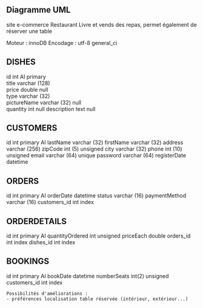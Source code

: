 ## Diagramme UML

site e-commerce Restaurant
Livre et vends des repas, permet également de réserver une table

Moteur : innoDB
Encodage : utf-8 general_ci

DISHES
-----------------------------------------------
id                 int      AI      primary        
title              varchar (128)                
price              double           null  
type               varchar (32)     
pictureName        varchar (32)     null       
quantity           int              null
description        text             null            

CUSTOMERS
----------------------------------------------
id                 int  primary AI
lastName           varchar (32)
firstName          varchar (32)
address            varchar (256)
zipCode            int     (5)     unsigned
city               varchar (32)
phone	           int     (10)    unsigned
email              varchar (64)    unique
password           varchar (64)
registerDate       datetime

ORDERS
-----------------------------------------------
id                 int  primary AI
orderDate	       datetime
status	           varchar (16)	
paymentMethod      varchar (16)
customers_id       int  index

ORDERDETAILS
----------------------------------------------
id                 int  primary AI
quantityOrdered    int  unsigned
priceEach          double
orders_id          int  index
dishes_id          int  index

BOOKINGS
---------------------------------------------
id                 int  primary AI
bookDate           datetime
numberSeats        int(2) unsigned
customers_id        int  index

     
     
    Possibilités d'améliorations :
    - préférences localisation table réservée (intérieur, extérieur...)



